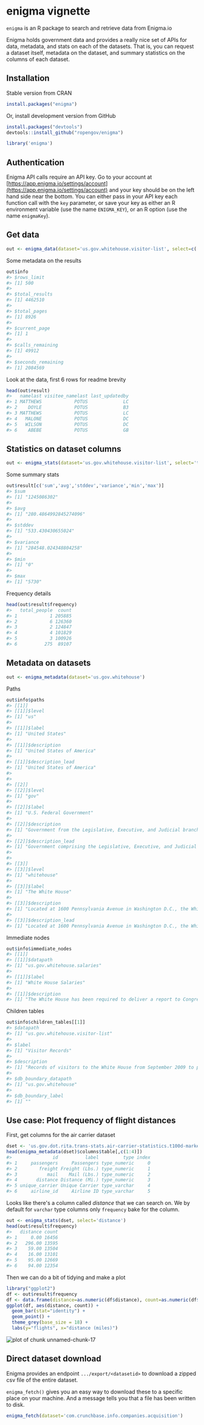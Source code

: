 <!--
%\VignetteEngine{knitr}
%\VignetteIndexEntry{enigma vignette}
%\VignetteEncoding{UTF-8}
-->



enigma vignette
===============

`enigma` is an R package to search and retrieve data from Enigma.io

Enigma holds government data and provides a really nice set of APIs for data, metadata, and stats on each of the datasets. That is, you can request a dataset itself, metadata on the dataset, and summary statistics on the columns of each dataset.

## Installation

Stable version from CRAN


```r
install.packages("enigma")
```

Or, install development version from GitHub


```r
install.packages("devtools")
devtools::install_github("ropengov/enigma")
```


```r
library('enigma')
```

## Authentication

Enigma API calls require an API key. Go to your account at [https://app.enigma.io/settings/account](https://app.enigma.io/settings/account) and your key should be on the left hand side near the bottom. You can either pass in your API key each function call with the `key` parameter, or save your key as either an R environment variable (use the name `ENIGMA_KEY`), or an R option (use the name `enigmaKey`).

## Get data


```r
out <- enigma_data(dataset='us.gov.whitehouse.visitor-list', select=c('namelast','visitee_namelast','last_updatedby'))
```

Some metadata on the results


```r
out$info
#> $rows_limit
#> [1] 500
#> 
#> $total_results
#> [1] 4462510
#> 
#> $total_pages
#> [1] 8926
#> 
#> $current_page
#> [1] 1
#> 
#> $calls_remaining
#> [1] 49912
#> 
#> $seconds_remaining
#> [1] 2084569
```

Look at the data, first 6 rows for readme brevity


```r
head(out$result)
#>   namelast visitee_namelast last_updatedby
#> 1 MATTHEWS            POTUS             LC
#> 2    DOYLE            POTUS             B3
#> 3 MATTHEWS            POTUS             LC
#> 4   MALONE            POTUS             DC
#> 5   WILSON            POTUS             DC
#> 6    ABEBE            POTUS             GB
```

## Statistics on dataset columns


```r
out <- enigma_stats(dataset='us.gov.whitehouse.visitor-list', select='total_people')
```

Some summary stats


```r
out$result[c('sum','avg','stddev','variance','min','max')]
#> $sum
#> [1] "1245086302"
#> 
#> $avg
#> [1] "280.4864992845274096"
#> 
#> $stddev
#> [1] "533.430430655024"
#> 
#> $variance
#> [1] "284548.024348804258"
#> 
#> $min
#> [1] "0"
#> 
#> $max
#> [1] "5730"
```

Frequency details


```r
head(out$result$frequency)
#>   total_people  count
#> 1            1 205885
#> 2            6 126360
#> 3            2 124847
#> 4            4 101829
#> 5            3 100926
#> 6          275  89107
```

## Metadata on datasets


```r
out <- enigma_metadata(dataset='us.gov.whitehouse')
```

Paths


```r
out$info$paths
#> [[1]]
#> [[1]]$level
#> [1] "us"
#> 
#> [[1]]$label
#> [1] "United States"
#> 
#> [[1]]$description
#> [1] "United States of America"
#> 
#> [[1]]$description_lead
#> [1] "United States of America"
#> 
#> 
#> [[2]]
#> [[2]]$level
#> [1] "gov"
#> 
#> [[2]]$label
#> [1] "U.S. Federal Government"
#> 
#> [[2]]$description
#> [1] "Government from the Legislative, Executive, and Judicial branches of the United States of America."
#> 
#> [[2]]$description_lead
#> [1] "Government comprising the Legislative, Executive, and Judicial branches of the United States of America."
#> 
#> 
#> [[3]]
#> [[3]]$level
#> [1] "whitehouse"
#> 
#> [[3]]$label
#> [1] "The White House"
#> 
#> [[3]]$description
#> [1] "Located at 1600 Pennsylvania Avenue in Washington D.C., the White House has served as the home and office for every U.S. president since John Adams."
#> 
#> [[3]]$description_lead
#> [1] "Located at 1600 Pennsylvania Avenue in Washington D.C., the White House has served as the home and office for every U.S. president since John Adams."
```

Immediate nodes


```r
out$info$immediate_nodes
#> [[1]]
#> [[1]]$datapath
#> [1] "us.gov.whitehouse.salaries"
#> 
#> [[1]]$label
#> [1] "White House Salaries"
#> 
#> [[1]]$description
#> [1] "The White House has been required to deliver a report to Congress listing the title and salary of every White House Office employee since 1995.  Consistent with President Obama's commitment to transparency, this report is being publicly disclosed on our website as it is transmitted to Congress.  In addition, this report also contains the title and salary details of administration officials who work at the Office of Policy Development, including the Domestic Policy Council and the National Economic Council -- along with White House Office employees."
```

Children tables


```r
out$info$children_tables[[1]]
#> $datapath
#> [1] "us.gov.whitehouse.visitor-list"
#> 
#> $label
#> [1] "Visitor Records"
#> 
#> $description
#> [1] "Records of visitors to the White House from September 2009 to present."
#> 
#> $db_boundary_datapath
#> [1] "us.gov.whitehouse"
#> 
#> $db_boundary_label
#> [1] ""
```

## Use case: Plot frequency of flight distances

First, get columns for the air carrier dataset


```r
dset <- 'us.gov.dot.rita.trans-stats.air-carrier-statistics.t100d-market-all-carrier'
head(enigma_metadata(dset)$columns$table[,c(1:4)])
#>               id          label         type index
#> 1     passengers     Passengers type_numeric     0
#> 2        freight Freight (Lbs.) type_numeric     1
#> 3           mail    Mail (Lbs.) type_numeric     2
#> 4       distance Distance (Mi.) type_numeric     3
#> 5 unique_carrier Unique Carrier type_varchar     4
#> 6     airline_id     Airline ID type_varchar     5
```

Looks like there's a column called _distance_ that we can search on. We by default for `varchar` type columns only `frequency` bake for the column.


```r
out <- enigma_stats(dset, select='distance')
head(out$result$frequency)
#>   distance count
#> 1     0.00 16456
#> 2   296.00 13595
#> 3    59.00 13504
#> 4    16.00 13101
#> 5    95.00 12669
#> 6    94.00 12354
```

Then we can do a bit of tidying and make a plot


```r
library("ggplot2")
df <- out$result$frequency
df <- data.frame(distance=as.numeric(df$distance), count=as.numeric(df$count))
ggplot(df, aes(distance, count)) +
  geom_bar(stat="identity") +
  geom_point() +
  theme_grey(base_size = 18) +
  labs(y="flights", x="distance (miles)")
```

![plot of chunk unnamed-chunk-17](figure/unnamed-chunk-17-1.png) 

## Direct dataset download

Enigma provides an endpoint `.../export/<datasetid>` to download a zipped csv file of the entire dataset.

`enigma_fetch()` gives you an easy way to download these to a specific place on your machine. And a message tells you that a file has been written to disk.

```r
enigma_fetch(dataset='com.crunchbase.info.companies.acquisition')
```
